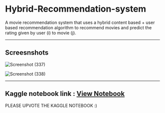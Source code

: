 # Hybrid-Recommendation-system
A movie recommendation system that uses a hybrid content based + user based recommendation algorithm to recommend movies and predict the rating given by user (i) to movie (j).
___________________________________________________________________________________________________________________________________________________________________________________

## Screesnshots

![Screenshot (337)](https://user-images.githubusercontent.com/49288068/91591103-fccf9a80-e979-11ea-81d0-a09c8beddfc3.png)

![Screenshot (338)](https://user-images.githubusercontent.com/49288068/91591099-fb05d700-e979-11ea-9176-134ea436257c.png)
___________________________________________________________________________________________________________________________________________________________________________________

## Kaggle notebook link : [View Notebook](https://www.kaggle.com/balaka18/hybrid-recommendation-system-content-user-based)

PLEASE UPVOTE THE KAGGLE NOTEBOOK :)
